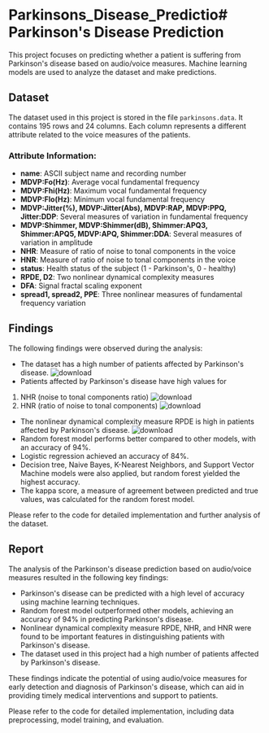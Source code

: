 # Parkinsons_Disease_Predictio# Parkinson's Disease Prediction

This project focuses on predicting whether a patient is suffering from Parkinson's disease based on audio/voice measures. Machine learning models are used to analyze the dataset and make predictions.

## Dataset

The dataset used in this project is stored in the file `parkinsons.data`. It contains 195 rows and 24 columns. Each column represents a different attribute related to the voice measures of the patients.

### Attribute Information:

-   **name**: ASCII subject name and recording number
-   **MDVP:Fo(Hz)**: Average vocal fundamental frequency
-   **MDVP:Fhi(Hz)**: Maximum vocal fundamental frequency
-   **MDVP:Flo(Hz)**: Minimum vocal fundamental frequency
-   **MDVP:Jitter(%), MDVP:Jitter(Abs), MDVP:RAP, MDVP:PPQ, Jitter:DDP**: Several measures of variation in fundamental frequency
-   **MDVP:Shimmer, MDVP:Shimmer(dB), Shimmer:APQ3, Shimmer:APQ5, MDVP:APQ, Shimmer:DDA**: Several measures of variation in amplitude
-   **NHR**: Measure of ratio of noise to tonal components in the voice
-   **HNR**: Measure of ratio of noise to tonal components in the voice
-   **status**: Health status of the subject (1 - Parkinson's, 0 - healthy)
-   **RPDE, D2**: Two nonlinear dynamical complexity measures
-   **DFA**: Signal fractal scaling exponent
-   **spread1, spread2, PPE**: Three nonlinear measures of fundamental frequency variation

## Findings

The following findings were observed during the analysis:

-   The dataset has a high number of patients affected by Parkinson's disease.
![download](https://github.com/pras-ops/Parkinsons_Disease_Prediction/assets/56476064/42b7bb4d-25f9-4cca-b197-b3d96dc100fc)
-   Patients affected by Parkinson's disease have high values for 
1. NHR (noise to tonal components ratio)
![download](https://github.com/pras-ops/Parkinsons_Disease_Prediction/assets/56476064/bd302c5f-bbd9-45c5-aa78-e5769257e65d)
2. HNR (ratio of noise to tonal components)
![download](https://github.com/pras-ops/Parkinsons_Disease_Prediction/assets/56476064/06b9782d-2c94-4185-9082-d1c767bcba7a)
-   The nonlinear dynamical complexity measure RPDE is high in patients affected by Parkinson's disease.
![download](https://github.com/pras-ops/Parkinsons_Disease_Prediction/assets/56476064/0ef8b956-dfef-4d5e-97bb-f2cbd761bdd8)
-   Random forest model performs better compared to other models, with an accuracy of 94%.
-   Logistic regression achieved an accuracy of 84%.
-   Decision tree, Naive Bayes, K-Nearest Neighbors, and Support Vector Machine models were also applied, but random forest yielded the highest accuracy.
-   The kappa score, a measure of agreement between predicted and true values, was calculated for the random forest model.

Please refer to the code for detailed implementation and further analysis of the dataset.

## Report

The analysis of the Parkinson's disease prediction based on audio/voice measures resulted in the following key findings:

-   Parkinson's disease can be predicted with a high level of accuracy using machine learning techniques.
-   Random forest model outperformed other models, achieving an accuracy of 94% in predicting Parkinson's disease.
-   Nonlinear dynamical complexity measure RPDE, NHR, and HNR were found to be important features in distinguishing patients with Parkinson's disease.
-   The dataset used in this project had a high number of patients affected by Parkinson's disease.

These findings indicate the potential of using audio/voice measures for early detection and diagnosis of Parkinson's disease, which can aid in providing timely medical interventions and support to patients.

Please refer to the code for detailed implementation, including data preprocessing, model training, and evaluation.

